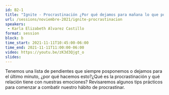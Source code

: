 ```yaml
---
id: B2-1
title: "Ignite - Procrastinación ¿Por qué dejamos para mañana lo que podemos hacer hoy?"
url: /sessions/noviembre-2021/ignite-procrastinacion
speakers:
 - Karla Elizabeth Alvarez Castillo
format: session
block: b
time_start: 2021-11-11T10:45:00-06:00
time_end: 2021-11-11T11:00:00-06:00
video: https://youtu.be/zK3d3Qjgt_o
slides:
---
```


Tenemos una lista de pendientes que siempre posponemos o dejamos para el último minuto, ¿por qué hacemos esto?¿Qué es la procrastinación y qué relación tiene con nuestras emociones? Revisaremos algunos tips prácticos para comenzar a combatir nuestro hábito de procrastinar.

